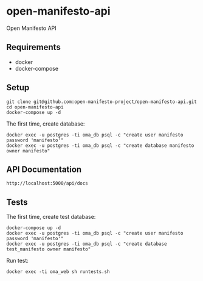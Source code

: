 # open-manifesto-api

Open Manifesto API


## Requirements

* docker
* docker-compose


## Setup

```
git clone git@github.com:open-manifesto-project/open-manifesto-api.git
cd open-manifesto-api
docker-compose up -d
```

The first time, create database:

```
docker exec -u postgres -ti oma_db psql -c "create user manifesto password 'manifesto'"
docker exec -u postgres -ti oma_db psql -c "create database manifesto owner manifesto"
```



## API Documentation

```
http://localhost:5000/api/docs
```


## Tests

The first time, create test database:
```
docker-compose up -d
docker exec -u postgres -ti oma_db psql -c "create user manifesto password 'manifesto'"
docker exec -u postgres -ti oma_db psql -c "create database test_manifesto owner manifesto"
```

Run test:

```
docker exec -ti oma_web sh runtests.sh
```
